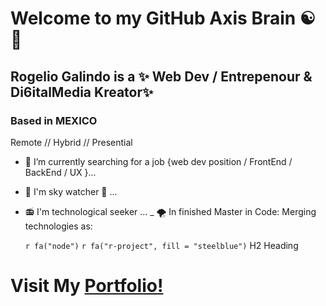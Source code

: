 # Welcome to my GitHub Axis Brain ☯ 👋


## Rogelio Galindo is a ✨ Web Dev / Entrepenour & Di6italMedia Kreator✨ 

### Based in MEXICO 

Remote // Hybrid // Presential

- 🌱 I’m currently searching for a job {web dev position / FrontEnd / BackEnd / UX  }...
- 🔭 I'm sky watcher 🌌 ...
- 📻 I'm technological seeker ...
_ 🌪 In finished Master in Code: Merging technologies as: 

    `r fa("node")`
    `r fa("r-project", fill = "steelblue")` H2 Heading

# Visit My [Portfolio!](https://rogeliomx.github.io/portfolio/) 



